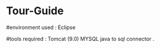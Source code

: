 # Tour-Guide

#environment used :
Eclipse 

#tools required :
Tomcat (9.0)
MYSQL 
java to sql connector .


